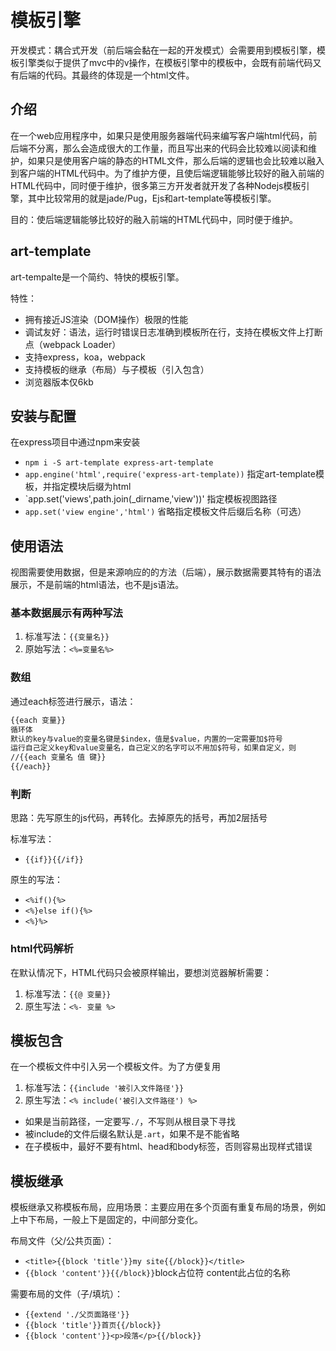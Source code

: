 # 模板引擎

开发模式：耦合式开发（前后端会黏在一起的开发模式）会需要用到模板引擎，模板引擎类似于提供了mvc中的v操作，在模板引擎中的模板中，会既有前端代码又有后端的代码。其最终的体现是一个html文件。

## 介绍

在一个web应用程序中，如果只是使用服务器端代码来编写客户端html代码，前后端不分离，那么会造成很大的工作量，而且写出来的代码会比较难以阅读和维护，如果只是使用客户端的静态的HTML文件，那么后端的逻辑也会比较难以融入到客户端的HTML代码中。为了维护方便，且使后端逻辑能够比较好的融入前端的HTML代码中，同时便于维护，很多第三方开发者就开发了各种Nodejs模板引擎，其中比较常用的就是jade/Pug，Ejs和art-template等模板引擎。

目的：使后端逻辑能够比较好的融入前端的HTML代码中，同时便于维护。

## art-template

art-tempalte是一个简约、特快的模板引擎。

特性：

- 拥有接近JS渲染（DOM操作）极限的性能
- 调试友好：语法，运行时错误日志准确到模板所在行，支持在模板文件上打断点（webpack Loader）
- 支持express，koa，webpack
- 支持模板的继承（布局）与子模板（引入包含）
- 浏览器版本仅6kb

## 安装与配置

在express项目中通过npm来安装

- `npm i -S art-template express-art-template`
- `app.engine('html',require('express-art-template))` 指定art-template模板，并指定模块后缀为html
- `app.set('views',path.join(_dirname,'view'))' 指定模板视图路径
- `app.set('view engine','html')` 省略指定模板文件后缀后名称（可选）

## 使用语法

视图需要使用数据，但是来源响应的的方法（后端），展示数据需要其特有的语法展示，不是前端的html语法，也不是js语法。

### 基本数据展示有两种写法

1. 标准写法：`{{变量名}}`
2. 原始写法：`<%=变量名%>`

### 数组

通过each标签进行展示，语法：

````html
{{each 变量}}
循环体
默认的key与value的变量名键是$index，值是$value，内置的一定需要加$符号
运行自己定义key和value变量名，自己定义的名字可以不用加$符号，如果自定义，则
//{{each 变量名 值 键}}
{{/each}}
````

### 判断

思路：先写原生的js代码，再转化。去掉原先的括号，再加2层括号

标准写法：

- `{{if}}{{/if}}`

原生的写法：

- `<%if(){%>`
- `<%}else if(){%>`
- `<%}%>`

### html代码解析

在默认情况下，HTML代码只会被原样输出，要想浏览器解析需要：

1. 标准写法：`{{@ 变量}}`
2. 原生写法：`<%- 变量 %>`

## 模板包含

在一个模板文件中引入另一个模板文件。为了方便复用

1. 标准写法：`{{include '被引入文件路径'}}`
2. 原生写法：`<% include('被引入文件路径') %>`

- 如果是当前路径，一定要写`./`，不写则从根目录下寻找
- 被include的文件后缀名默认是`.art`，如果不是不能省略
- 在子模板中，最好不要有html、head和body标签，否则容易出现样式错误

## 模板继承

模板继承又称模板布局，应用场景：主要应用在多个页面有重复布局的场景，例如上中下布局，一般上下是固定的，中间部分变化。

布局文件（父/公共页面）：

- `<title>{{block 'title'}}my site{{/block}}</title>`
- `{{block 'content'}}{{/block}}`block占位符 content此占位的名称

需要布局的文件（子/填坑）：

- `{{extend './父页面路径'}}`
- `{{block 'title'}}首页{{/block}}`
- `{{block 'content'}}<p>段落</p>{{/block}}`

